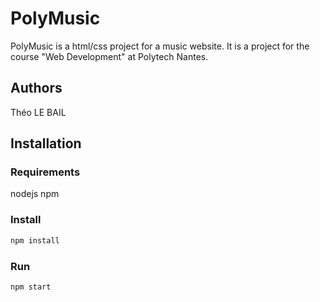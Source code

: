 # PolyMusic

PolyMusic is a html/css project for a music website. It is a project for the course "Web Development" at Polytech Nantes.

## Authors
Théo LE BAIL

## Installation

### Requirements
nodejs npm

### Install
```bash
npm install
```

### Run
```bash
npm start
```
